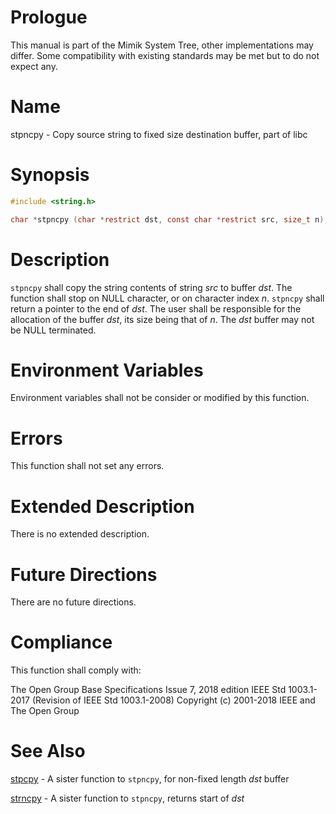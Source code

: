 # Prologue

This manual is part of the Mimik System Tree, other implementations may differ. Some compatibility with existing standards may be met but to do not expect any.


# Name

stpncpy - Copy source string to fixed size destination buffer, part of libc

# Synopsis

```C
#include <string.h>

char *stpncpy (char *restrict dst, const char *restrict src, size_t n);
```


# Description

`stpncpy` shall copy the string contents of string *src* to buffer *dst*. The function shall stop on NULL character, or on character index *n*.
`stpncpy` shall return a pointer to the end of *dst*.
The user shall be responsible for the allocation of the buffer *dst*, its size being that of *n*. The *dst* buffer may not be NULL terminated.


# Environment Variables

Environment variables shall not be consider or modified by this function.


# Errors

This function shall not set any errors.


# Extended Description

There is no extended description.


# Future Directions

There are no future directions.


# Compliance

This function shall comply with:

The Open Group Base Specifications Issue 7, 2018 edition
IEEE Std 1003.1-2017 (Revision of IEEE Std 1003.1-2008)
Copyright (c) 2001-2018 IEEE and The Open Group


# See Also

[stpcpy](stpcpy.3) - A sister function to `stpncpy`, for non-fixed length *dst* buffer

[strncpy](strncpy.3) - A sister function to `stpncpy`, returns start of *dst*
